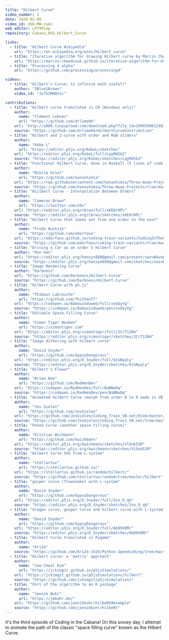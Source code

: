 ```yaml
---
title: "Hilbert Curve"
video_number: 3
date: 2020-02-08
video_id: dSK-MW-zuAc
web_editor: LPf9PLmp
repository: Cabana_003_Hilbert_Curve

links:
  - title: "Hilbert Curve Wikipedia"
    url: "https://en.wikipedia.org/wiki/Hilbert_curve"
  - title: "Iterative algorithm for drawing Hilbert curve by Marcin Chwedczuk"
    url: "https://marcin-chwedczuk.github.io/iterative-algorithm-for-drawing-hilbert-curve"
  - title: "Processing 4 alpha"
    url: "https://github.com/processing/processing4"

videos:
  - title: "Hilbert's Curve: Is infinite math useful?"
    author: "3Blue1Brown"
    video_id: "3s7h2MHQtxc"

contributions:
  - title: "Hilbert curve translated in C# (Windows only)"
    author:
      name: "Clément Lebeau"
      url: "https://github.com/drlime04"
    url: "http://s000.tinyupload.com/download.php?file_id=26092986124837649902&t=2609298612483764990214617"
    source: "https://github.com/drlime04/HilbertCurveContribution"
  - title: "Hilbert and Z-curve with order and RGB sliders"
    author:
      name: "Kobe L"
      url: "https://editor.p5js.org/KobeL/sketches"
    url: "https://editor.p5js.org/KobeL/full/LqyM45kZ"
    source: "https://editor.p5js.org/KobeL/sketches/LqyM45kZ"
  - title: "Functional Hilbert Curve, done in Haskell (5 lines of code)"
    author:
      name: "Nikita Ursol"
      url: "https://github.com/kanashimia"
    url: "https://raw.githubusercontent.com/kanashimia/Throw-Away-Projects/master/FunctionalHilbert/h-small.png"
    source: "https://github.com/kanashimia/Throw-Away-Projects/tree/master/FunctionalHilbert"
  - title: "Hiilbert Curve - Interpolation Between Orders"
    author:
      name: "Cameron Brown"
      url: "https://twitter.com/z6v"
    url: "https://editor.p5js.org/cbrwn/full/xKE8rHPL"
    source: "https://editor.p5js.org/cbrwn/sketches/xKE8rHPL"
  - title: "Hilbert Curve that zooms out from one order to the next"
    author:
      name: "Frode Austvik"
      url: "https://github.com/edorfaus"
    url: "https://edorfaus.github.io/coding-train-variants/CodingInTheCabana/Cabana_003_Hilbert_Curve/P5/"
    source: "https://github.com/edorfaus/coding-train-variants/tree/master/CodingInTheCabana/Cabana_003_Hilbert_Curve/P5"
  - title: "Driving a Car on an order 5 Hilbert Curve"
    author: "Oon Han"
    url: "https://editor.p5js.org/hanxyn888@gmail.com/present/swzvW4vwK"
    source: "https://editor.p5js.org/hanxyn888@gmail.com/sketches/swzvW4vwK"
  - title: "Image Rendering Curve"
    author: "Darbness"
    url: "https://github.com/Darbness/Hilbert-Curve"
    source: "https://github.com/Darbness/Hilbert-Curve"
  - title: "Hilbert Curve with p5.js"
    author:
      name: "Thibaut Labrouche"
      url: "https://github.com/Thithan77"
    url: "https://codepen.io/Babouinduweb/full/xxGbyVg"
    source: "https://codepen.io/Babouinduweb/pen/xxGbyVg"
  - title: "Editable Space-filling Curve"
    author:
      name: "Simon Tiger Houben"
      url: "https://simontiger.com"
    url: "https://editor.p5js.org/simontiger/full/2CrT12N4"
    source: "https://editor.p5js.org/simontiger/sketches/2CrT12N4"
  - title: "Image dithering with hilbert curve"
    author:
      name: "David Snyder"
      url: "https://github.com/GypsyDangerous"
    url: "https://editor.p5js.org/D_Snyder/full/6iGNyqly"
    source: "https://editor.p5js.org/D_Snyder/sketches/6iGNyqly"
  - title: "Hilbert's Flower"
    author:
      name: "Brian New"
      url: "https://github.com/RedHenDev"
    url: "https://codepen.io/RedHenDev/full/BaNNwQq"
    source: "https://codepen.io/RedHenDev/pen/BaNNwQq"
  - title: "Animated Hilbert Curve (morph from order 0 to 6 made in VB.Net)"
    author:
      name: "Jos Gielen"
      url: "https://github.com/JosGielen"
    url: "https://github.com/JosGielen/Coding_Train_VB.net/blob/master/Cabana/Animated%20Hilbert%20Curve/Results/HilbertMorph0-6.gif"
    source: "https://github.com/JosGielen/Coding_Train_VB.net/tree/master/Cabana/Animated%20Hilbert%20Curve"
  - title: "Peano Curve (another space-filling curve)"
    author:
      name: "Kristian Wichmann"
      url: "https://github.com/kwichmann"
    url: "https://editor.p5js.org/kwichmann/sketches/VlOuk51M"
    source: "https://editor.p5js.org/kwichmann/sketches/VlOuk51M"
  - title: "Hilbert Curve SVG from L-system"
    author:
      name: "stellartux"
      url: "https://stellartux.github.io/"
    url: "https://stellartux.github.io/random/hilbert/"
    source: "https://github.com/stellartux/random/tree/master/hilbert"
  - title: "gosper curve (flowsnake) with L-system"
    author:
      name: "David Snyder"
      url: "https://github.com/GypsyDangerous"
    url: "https://editor.p5js.org/D_Snyder/full/2sn_O_qb"
    source: "https://editor.p5js.org/D_Snyder/sketches/2sn_O_qb"
  - title: "dragon curve, gosper curve and hilbert curve with L-system"
    author:
      name: "David Snyder"
      url: "https://github.com/GypsyDangerous"
    url: "https://editor.p5js.org/D_Snyder/full/AbO9VQMr"
    source: "https://editor.p5js.org/D_Snyder/sketches/AbO9VQMr"
  - title: "Hilbert Curve translated in Pygame"
    author:
      name: "Ari24"
    source: "https://github.com/Ari24-cb24/Python-Speedcoding/tree/master/Hilbert%20Curve"
  - title: "Hilbert curve: a 'matrix' approach"
    author:
      name: "Jae-Cheol Kim"
      url: "https://jckimgit.github.io/p5jsSimulations/"
    url: "https://jckimgit.github.io/p5jsSimulations/hilbert"
    source: "https://github.com/jckimgit/p5jsSimulations"
  - title: "Port of the algorithm to an R package"
    author:
      name: "Jannik Buhr"
      url: "https://jmbuhr.de/"
    url: "https://github.com/jannikbuhr/hilbeRt#example"
    source: "https://github.com/jannikbuhr/hilbeRt"
---
```

It's the third episode of Coding in the Cabana! On this snowy day, I attempt to animate the path of the classic "space filling curve" known as the Hilbert Curve.
